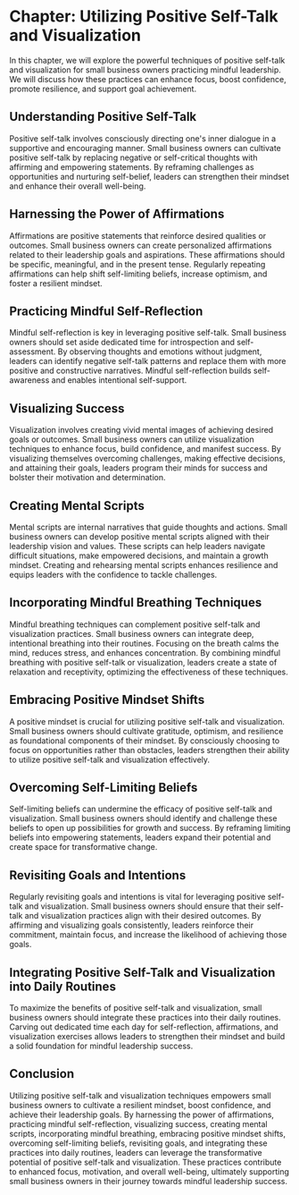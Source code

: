 Chapter: Utilizing Positive Self-Talk and Visualization
=======================================================

In this chapter, we will explore the powerful techniques of positive self-talk and visualization for small business owners practicing mindful leadership. We will discuss how these practices can enhance focus, boost confidence, promote resilience, and support goal achievement.

Understanding Positive Self-Talk
--------------------------------

Positive self-talk involves consciously directing one's inner dialogue in a supportive and encouraging manner. Small business owners can cultivate positive self-talk by replacing negative or self-critical thoughts with affirming and empowering statements. By reframing challenges as opportunities and nurturing self-belief, leaders can strengthen their mindset and enhance their overall well-being.

Harnessing the Power of Affirmations
------------------------------------

Affirmations are positive statements that reinforce desired qualities or outcomes. Small business owners can create personalized affirmations related to their leadership goals and aspirations. These affirmations should be specific, meaningful, and in the present tense. Regularly repeating affirmations can help shift self-limiting beliefs, increase optimism, and foster a resilient mindset.

Practicing Mindful Self-Reflection
----------------------------------

Mindful self-reflection is key in leveraging positive self-talk. Small business owners should set aside dedicated time for introspection and self-assessment. By observing thoughts and emotions without judgment, leaders can identify negative self-talk patterns and replace them with more positive and constructive narratives. Mindful self-reflection builds self-awareness and enables intentional self-support.

Visualizing Success
-------------------

Visualization involves creating vivid mental images of achieving desired goals or outcomes. Small business owners can utilize visualization techniques to enhance focus, build confidence, and manifest success. By visualizing themselves overcoming challenges, making effective decisions, and attaining their goals, leaders program their minds for success and bolster their motivation and determination.

Creating Mental Scripts
-----------------------

Mental scripts are internal narratives that guide thoughts and actions. Small business owners can develop positive mental scripts aligned with their leadership vision and values. These scripts can help leaders navigate difficult situations, make empowered decisions, and maintain a growth mindset. Creating and rehearsing mental scripts enhances resilience and equips leaders with the confidence to tackle challenges.

Incorporating Mindful Breathing Techniques
------------------------------------------

Mindful breathing techniques can complement positive self-talk and visualization practices. Small business owners can integrate deep, intentional breathing into their routines. Focusing on the breath calms the mind, reduces stress, and enhances concentration. By combining mindful breathing with positive self-talk or visualization, leaders create a state of relaxation and receptivity, optimizing the effectiveness of these techniques.

Embracing Positive Mindset Shifts
---------------------------------

A positive mindset is crucial for utilizing positive self-talk and visualization. Small business owners should cultivate gratitude, optimism, and resilience as foundational components of their mindset. By consciously choosing to focus on opportunities rather than obstacles, leaders strengthen their ability to utilize positive self-talk and visualization effectively.

Overcoming Self-Limiting Beliefs
--------------------------------

Self-limiting beliefs can undermine the efficacy of positive self-talk and visualization. Small business owners should identify and challenge these beliefs to open up possibilities for growth and success. By reframing limiting beliefs into empowering statements, leaders expand their potential and create space for transformative change.

Revisiting Goals and Intentions
-------------------------------

Regularly revisiting goals and intentions is vital for leveraging positive self-talk and visualization. Small business owners should ensure that their self-talk and visualization practices align with their desired outcomes. By affirming and visualizing goals consistently, leaders reinforce their commitment, maintain focus, and increase the likelihood of achieving those goals.

Integrating Positive Self-Talk and Visualization into Daily Routines
--------------------------------------------------------------------

To maximize the benefits of positive self-talk and visualization, small business owners should integrate these practices into their daily routines. Carving out dedicated time each day for self-reflection, affirmations, and visualization exercises allows leaders to strengthen their mindset and build a solid foundation for mindful leadership success.

Conclusion
----------

Utilizing positive self-talk and visualization techniques empowers small business owners to cultivate a resilient mindset, boost confidence, and achieve their leadership goals. By harnessing the power of affirmations, practicing mindful self-reflection, visualizing success, creating mental scripts, incorporating mindful breathing, embracing positive mindset shifts, overcoming self-limiting beliefs, revisiting goals, and integrating these practices into daily routines, leaders can leverage the transformative potential of positive self-talk and visualization. These practices contribute to enhanced focus, motivation, and overall well-being, ultimately supporting small business owners in their journey towards mindful leadership success.
